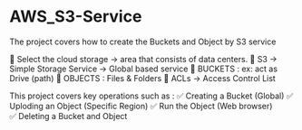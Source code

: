 # AWS_S3-Service
The project covers how to create the Buckets and Object by S3 service


🎯 Select the cloud storage -> area that consists of data centers.
🎯 S3 -> Simple Storage Service 
       -> Global based service
🎯 BUCKETS : ex: act as Drive (path)
🎯 OBJECTS : Files & Folders
🎯 ACLs -> Access Control List

This project covers key operations such as :
✅ Creating a Bucket (Global)
✅ Uploding an Object (Specific Region)
✅ Run the Object (Web browser)   
✅ Deleting a Bucket and Object
